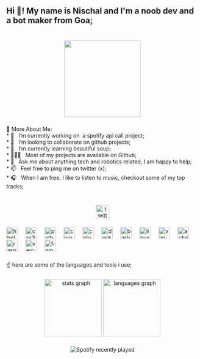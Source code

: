 <br clear="both">

<h2 align="left">Hi 👋! My name is Nischal and I'm a noob dev and a bot maker  from  Goa;</h2>

###

<br clear="both">

<div align="center">
  <img height="200" src="https://media.giphy.com/media/rR2AWZ3ip77r2/giphy.gif"  />
</div>

###

<p align="left">🧐 More About Me:<br>* 🔭   I’m currently working on  a spotify api call project;<br>* 🤝   I’m looking to collaborate on github projects;<br>* 🌱   I’m currently learning beautiful soup;<br>* 👨🏻‍💻   Most of my projects are available on Github;<br>* 💬   Ask me about anything tech and robotics related, I am happy to help;<br>* 📫   Feel free to ping me on twitter (x);<br>* 🎧   When I am free, I like to listen to music, checkout some of my top tracks;</p>

###

<br clear="both">

<div align="center">
  <a href=" https://twitter.com/naik_nischal?t=JkemlGxFGhWXIBM8SMuCnw&s=08" target="_blank">
    <img src="https://img.shields.io/static/v1?message=Twitter&logo=twitter&label=&color=1DA1F2&logoColor=white&labelColor=&style=for-the-badge" height="35" alt="twitter logo"  />
  </a>
</div>

###

<div align="left">
  <img src="https://cdn.jsdelivr.net/gh/devicons/devicon/icons/html5/html5-original.svg" height="30" alt="html5 logo"  />
  <img width="12" />
  <img src="https://cdn.jsdelivr.net/gh/devicons/devicon/icons/css3/css3-original.svg" height="30" alt="css3 logo"  />
  <img width="12" />
  <img src="https://cdn.jsdelivr.net/gh/devicons/devicon/icons/python/python-original.svg" height="30" alt="python logo"  />
  <img width="12" />
  <img src="https://cdn.jsdelivr.net/gh/devicons/devicon/icons/c/c-original.svg" height="30" alt="c logo"  />
  <img width="12" />
  <img src="https://cdn.jsdelivr.net/gh/devicons/devicon/icons/cplusplus/cplusplus-original.svg" height="30" alt="cplusplus logo"  />
  <img width="12" />
  <img src="https://cdn.simpleicons.org/docker/2496ED" height="30" alt="docker logo"  />
  <img width="12" />
  <img src="https://skillicons.dev/icons?i=bash" height="30" alt="bash logo"  />
  <img width="12" />
  <img src="https://skillicons.dev/icons?i=linux" height="30" alt="linux logo"  />
  <img width="12" />
  <img src="https://cdn.jsdelivr.net/gh/devicons/devicon/icons/vim/vim-original.svg" height="30" alt="vim logo"  />
  <img width="12" />
  <img src="https://skillicons.dev/icons?i=arduino" height="30" alt="arduino logo"  />
  <img width="12" />
  <img src="https://skillicons.dev/icons?i=raspberrypi" height="30" alt="raspberrypi logo"  />
  <img width="12" />
  <img src="https://skillicons.dev/icons?i=vercel" height="30" alt="vercel logo"  />
  <img width="12" />
  <img src="https://cdn.jsdelivr.net/gh/devicons/devicon/icons/figma/figma-original.svg" height="30" alt="figma logo"  />
</div>

###

<p align="left">☝️ here are some of the languages and tools i use;</p>

###

<div align="center">
  <img src="https://github-readme-stats.vercel.app/api?username=internettrashh&hide_title=false&hide_rank=false&show_icons=true&include_all_commits=true&count_private=true&disable_animations=false&theme=dracula&locale=en&hide_border=false" height="150" alt="stats graph"  />
  <img src="https://github-readme-stats.vercel.app/api/top-langs?username=internettrashh&locale=en&hide_title=false&layout=compact&card_width=320&langs_count=5&theme=dracula&hide_border=false" height="150" alt="languages graph"  />
</div>

###



###
<div align="center">
  <img src="https://spotify-g78p-dnrp745u9-internettrashh.vercel.app/now-playing" alt="Spotify recently played"  />
</div>

###
